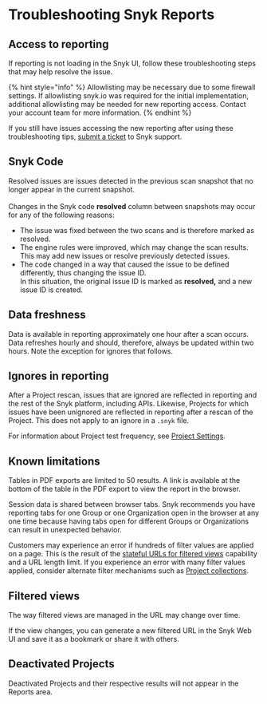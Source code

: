 # Troubleshooting Snyk Reports

## Access to reporting

If reporting is not loading in the Snyk UI, follow these troubleshooting steps that may help resolve the issue.

{% hint style="info" %}
Allowlisting may be necessary due to some firewall settings. If allowlisting snyk.io was required for the initial implementation, additional allowlisting may be needed for new reporting access. Contact your account team for more information.
{% endhint %}

If you still have issues accessing the new reporting after using these troubleshooting tips, [submit a ticket](https://support.snyk.io) to Snyk support.

## Snyk Code

Resolved issues are issues detected in the previous scan snapshot that no longer appear in the current snapshot.\
\
Changes in the Snyk code **resolved** column between snapshots may occur for any of the following reasons:

* The issue was fixed between the two scans and is therefore marked as resolved.
* The engine rules were improved, which may change the scan results.\
  This may add new issues or resolve previously detected issues.
* The code changed in a way that caused the issue to be defined differently, thus changing the issue ID.\
  In this situation, the original issue ID is marked as **resolved,** and a new issue ID is created.

## Data freshness

Data is available in reporting approximately one hour after a scan occurs. Data refreshes hourly and should, therefore, always be updated within two hours. Note the exception for ignores that follows.

## Ignores in reporting

After a Project rescan, issues that are ignored are reflected in reporting and the rest of the Snyk platform, including APIs. Likewise, Projects for which issues have been unignored are reflected in reporting after a rescan of the Project. This does not apply to an ignore in a `.snyk` file.

For information about Project test frequency, see [Project Settings](../../snyk-admin/snyk-projects/view-and-edit-project-settings.md).

## Known limitations

Tables in PDF exports are limited to 50 results. A link is available at the bottom of the table in the PDF export to view the report in the browser.

Session data is shared between browser tabs. Snyk recommends you have reporting tabs for one Group or one Organization open in the browser at any one time because having tabs open for different Groups or Organizations can result in unexpected behavior.

Customers may experience an error if hundreds of filter values are applied on a page. This is the result of the [stateful URLs for filtered views](broken-reference) capability and a URL length limit. If you experience an error with many filter values applied, consider alternate filter mechanisms such as [Project collections](../../snyk-admin/snyk-projects/project-collections-groupings/project-collections.md).

## Filtered views

The way filtered views are managed in the URL may change over time.

If the view changes, you can generate a new filtered URL in the Snyk Web UI and save it as a bookmark or share it with others.

## Deactivated Projects

Deactivated Projects and their respective results will not appear in the Reports area.
